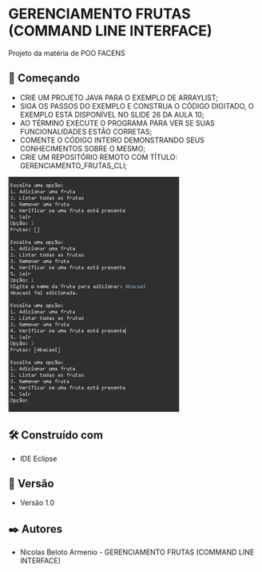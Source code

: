 # GERENCIAMENTO FRUTAS (COMMAND LINE INTERFACE)

Projeto da matéria de POO FACENS

## 🚀 Começando

* CRIE UM PROJETO JAVA PARA O EXEMPLO DE ARRAYLIST;
* SIGA OS PASSOS DO EXEMPLO E CONSTRUA O CÓDIGO DIGITADO, O EXEMPLO ESTÁ DISPONÍVEL NO SLIDE 26 DA AULA 10;
* AO TÉRMINO EXECUTE O PROGRAMA PARA VER SE SUAS FUNCIONALIDADES ESTÃO CORRETAS;
* COMENTE O CÓDIGO INTEIRO DEMONSTRANDO SEUS CONHECIMENTOS SOBRE O MESMO;
* CRIE UM REPOSITÓRIO REMOTO COM TÍTULO: GERENCIAMENTO_FRUTAS_CLI;

![Print da tela ](assets/Print.png)


## 🛠️ Construído com

* IDE Eclipse

## 📌 Versão

* Versão 1.0


## ✒️ Autores

* Nicolas Beloto Armenio - GERENCIAMENTO FRUTAS (COMMAND LINE INTERFACE)
